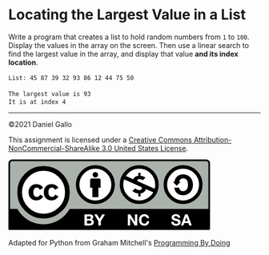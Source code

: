 # Locating the Largest Value in a List

Write a program that creates a list to hold random numbers from `1` to `100`. Display the values in the array on the screen. Then use a linear search to find the largest value in the array, and display that value **and its index location**.


```
List: 45 87 39 32 93 86 12 44 75 50

The largest value is 93
It is at index 4
```

---


©2021 Daniel Gallo


This assignment is licensed under a
[Creative Commons Attribution-NonCommercial-ShareAlike 3.0 United States License](https://creativecommons.org/licenses/by-nc-sa/3.0/us/deed.en_US).  

![Creative Commons License](images/by-nc-sa.png)





Adapted for Python from Graham Mitchell's [Programming By Doing](https://programmingbydoing.com/)